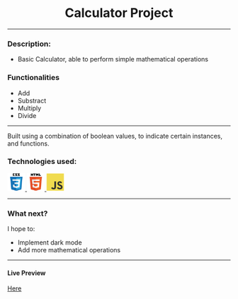 <h1 align="center">Calculator Project</h1>
<hr></hr>

<h3 align="left">Description:</h3>
<ul><li>Basic Calculator, able to perform simple mathematical operations</li></ul>
<h3 align="left">Functionalities</h3>
<ul>
  <li>Add</li>
  <li>Substract</li>
  <li>Multiply</li>
  <li>Divide</li>
</ul>
<hr></hr>
<p>Built using a combination of boolean values, to indicate certain instances, and functions.</p>



<h3 align="left">Technologies used: </h3>
<p align="left"> <a href="https://www.w3schools.com/css/" target="_blank" rel="noreferrer"> <img src="https://raw.githubusercontent.com/devicons/devicon/master/icons/css3/css3-original-wordmark.svg" alt="css3" width="40" height="40"/> </a> <a href="https://www.w3.org/html/" target="_blank" rel="noreferrer"> <img src="https://raw.githubusercontent.com/devicons/devicon/master/icons/html5/html5-original-wordmark.svg" alt="html5" width="40" height="40"/> </a> <a href="https://developer.mozilla.org/en-US/docs/Web/JavaScript" target="_blank" rel="noreferrer"> <img src="https://raw.githubusercontent.com/devicons/devicon/master/icons/javascript/javascript-original.svg" alt="javascript" width="40" height="40"/> </a> </p>
<hr></hr>
<h3>What next?</h3>
<p>I hope to:</p>
<ul><li>Implement dark mode</li>
 <li>Add more mathematical operations</li>
</ul>
<hr></hr>
<h4>Live Preview</h4>
 <a href="https://tar-genius.github.io/Calculator/">Here</a>
